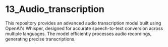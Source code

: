 # 13_Audio_transcription
This repository provides an advanced audio transcription model built using OpenAI's Whisper, designed for accurate speech-to-text conversion across multiple languages. The model efficiently processes audio recordings, generating precise transcriptions.
